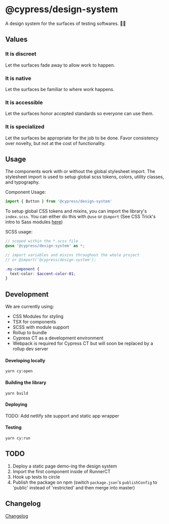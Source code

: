 # @cypress/design-system

A design system for the surfaces of testing softwares. 🐛💅

## Values

### It is discreet

Let the surfaces fade away to allow work to happen.

### It is native

Let the surfaces be familiar to where work happens.

### It is accessible

Let the surfaces honor accepted standards so everyone can use them.

### It is specialized

Let the surfaces be appropriate for the job to be done. Favor consistency over novelty, but not at the cost of functionality.

## Usage
The components work with or without the global stylesheet import. The stylesheet import is used to setup global scss tokens, colors, utility classes, and typography.

Component Usage:

```jsx
import { Button } from '@cypress/design-system'
```

To setup global CSS tokens and mixins, you can import the library's `index.scss`. You can either do this with `@use` or `@import` (See CSS Trick's intro to Sass modules [here](https://css-tricks.com/introducing-sass-modules/#import-files-with-use))

SCSS usage:

```scss
// scoped within the *.scss file
@use '@cypress/design-system' as *;

// import variables and mixins throughout the whole project
// or @import('@cypress/design-system');

.my-component {
  text-color: $accent-color-01;
}
```

## Development
We are currently using:
* CSS Modules for styling
* TSX for components
* SCSS with module support
* Rollup to bundle
* Cypress CT as a development environment
* Webpack is required for Cypress CT but will soon be replaced by a rollup dev server

#### Developing locally

`yarn cy:open`

#### Building the library

`yarn build`

#### Deploying

TODO: Add netlify site support and static app wrapper

#### Testing

`yarn cy:run`

## TODO
1. Deploy a static page demo-ing the design system
2. Import the first component inside of RunnerCT
3. Hook up tests to circle
4. Publish the package on npm (switch `package.json`'s `publishConfig` to 'public' instead of 'restricted' and then merge into master)

## Changelog

[Changelog](./CHANGELOG.md)